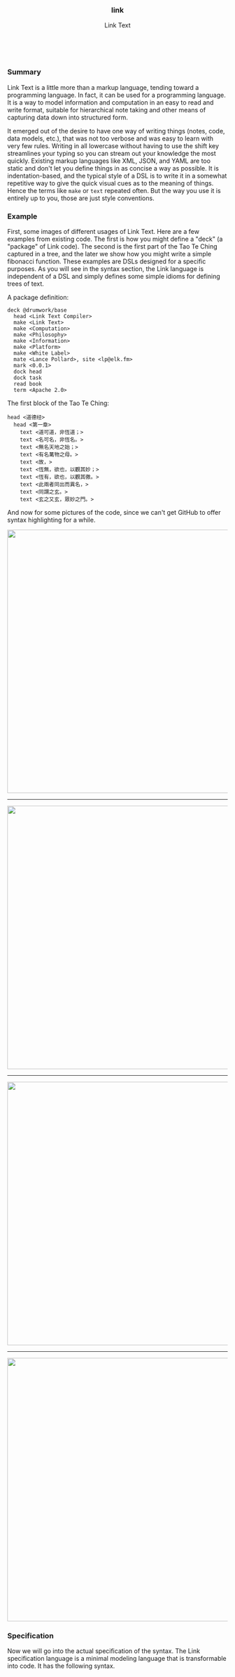 
<br/>
<br/>
<br/>
<br/>
<br/>
<br/>
<br/>

<h3 align='center'>link</h3>
<p align='center'>
  Link Text
</p>

<br/>
<br/>
<br/>

### Summary

Link Text is a little more than a markup language, tending toward a programming language. In fact, it can be used for a programming language. It is a way to model information and computation in an easy to read and write format, suitable for hierarchical note taking and other means of capturing data down into structured form.

It emerged out of the desire to have one way of writing things (notes, code, data models, etc.), that was not too verbose and was easy to learn with very few rules. Writing in all lowercase without having to use the shift key streamlines your typing so you can stream out your knowledge the most quickly. Existing markup languages like XML, JSON, and YAML are too static and don't let you define things in as concise a way as possible. It is indentation-based, and the typical style of a DSL is to write it in a somewhat repetitive way to give the quick visual cues as to the meaning of things. Hence the terms like `make` or `text` repeated often. But the way you use it is entirely up to you, those are just style conventions.

### Example

First, some images of different usages of Link Text. Here are a few examples from existing code. The first is how you might define a "deck" (a "package" of Link code). The second is the first part of the Tao Te Ching captured in a tree, and the later we show how you might write a simple fibonacci function. These examples are DSLs designed for a specific purposes. As you will see in the syntax section, the Link language is independent of a DSL and simply defines some simple idioms for defining trees of text.

A package definition:

```link
deck @drumwork/base
  head <Link Text Compiler>
  make <Link Text>
  make <Computation>
  make <Philosophy>
  make <Information>
  make <Platform>
  make <White Label>
  mate <Lance Pollard>, site <lp@elk.fm>
  mark <0.0.1>
  dock head
  dock task
  read book
  term <Apache 2.0>
```

The first block of the Tao Te Ching:

```link
head <道德经>
  head <第一章>
    text <道可道，非恆道；>
    text <名可名，非恆名。>
    text <無名天地之始；>
    text <有名萬物之母。>
    text <故，>
    text <恆無，欲也，以觀其妙；>
    text <恆有，欲也，以觀其徼。>
    text <此兩者同出而異名，>
    text <同謂之玄。>
    text <玄之又玄，眾妙之門。>
```

And now for some pictures of the code, since we can't get GitHub to offer syntax highlighting for a while.

<img src="https://github.com/link-script/code/blob/work/snap.png?raw=true" width="600" />

---

<img src="https://github.com/link-script/code/blob/work/snap5.png?raw=true" width="600" />

---

<img src="https://github.com/link-script/code/blob/work/snap2.png?raw=true" width="600" />

---

<img src="https://github.com/link-script/code/blob/work/snap7.png?raw=true" width="600" />

### Specification

Now we will go into the actual specification of the syntax. The Link specification language is a minimal modeling language that is transformable into code. It has the following syntax.

#### Terms

The first thing to cover are _terms_. They are composed of _words_, separated by dashes, into what are called _keys_. A word is composed of lowercase ascii letters or numbers. So the following are all keys of a term.

```link
xo
hello-world
foo-bar-baz
```

You can nest them arbitrarily into trees. These are all trees.

```link
hello world
this is a tree
this
  is
    a
      tree
```

You can write multiple nodes on a line separated by comma:

```link
this is, also a tree, and a tree
```

The same as:

```link
this is
  also
    a tree
      and a tree
```

You can put things in parentheses too to make it easier to write on one line:

```link
add(a, subtract(b, c))
```

The same as:

```link
add a, subtract b, c
```

#### Numbers

You can use numbers in the system too:

```link
add 1, 2
add 1, subtract -2, 3.14
```

#### Templates

A more complex structure is the _template_. They are composed of a weaving of _text_ and _terms_. A string is a contiguous sequence of arbitrary unicode (utf-8).

A simple template composed only of a string is:

```link
write <hello world>
```

Or multiline text:

```link
text <
  This is a long paragraph.

  And this is another paragraph.
>
```

Then we can add interpolation into the template, by referencing terms wrapped in angle brackets:

```link
write <{hello-world}>
```

A more robust example might be:

```link
moon <The moon has a period of roughly {bold(<28 days>)}.>
```

Note though, you can still use the angle bracket symbols in regular text without ambiguity, you just need to prefix them with backslashes.

```link
i <am \<brackets\> included in the actual string>
```

#### Codes

You can write specific code points, or _codes_, by prefixing the number sign / hash symbol along with a letter representing the code type, followed by the code.

```link
i #b0101, am bits
i #o123, am octal
i #xaaaaaa, am hex
```

These can also be used directly in a template:

```link
i <am the symbol #x2665>
```

This makes it so you can reference obscure symbols by their numerical value, or write bits and things like that. Note though, these just get compiled down to the following, so the code handler would need to resolve them properly in the proper context.

#### Selectors

Selectors are like drilling down into terms. They look like paths, but they are really drilling down into terms, if you think of it that way.

```link
get foo/bar
```

You can interpolate on these as well, like doing array index lookup.

```link
get node/children[~i]/name
```

The interpolations can be nested as well, and chained. Here is a complex example:

```link
get foo/bar[x][o/children[~i]/name]/value
```

#### Paths

Because paths are so common in programming, they don't need to be treated as strings but can be written directly.

```link
load @some/path
load ./relative/path.png
load /an-absolute/other/path.js
```

That is, they are just special strings. You can interpolate on them like strings as well with square brackets.

### Conclusion

That is all there is to it! It is a simple way of defining trees of text, allowing for template variables inside text, and for basic primitives. It is then up to you to figure out what you want to do with it. Take a look at the [base](https://github.com/drumworkteam/base) project for the work we are doing to build a programming language environment on top of Link Text.

### Syntax Highlighter Installation

The Link Text has a [syntax highlighter For VSCode](https://marketplace.visualstudio.com/items?itemName=drumworkteam.link). It's not perfect yet but it gets the job done. If you are new to the Link Text language, here we will give a brief overview of the syntax. Explore some of our other repos to get a deeper understanding of the types of things you can do with Link Text. It's far from complete but a labor of love. Making a little progress all the time.

You can install the [VSCode syntax highlighter](https://marketplace.visualstudio.com/items?itemName=drumworkteam.link) from source by placing the unzipped folder into `$HOME/.vscode/extensions`, then restarting VSCode. Or just download it from the package install tool in VSCode.

### License

Copyright 2021-2022 <a href='https://drum.work'>DrumWork</a>

Licensed under the Apache License, Version 2.0 (the "License");
you may not use this file except in compliance with the License.
You may obtain a copy of the License at

    http://www.apache.org/licenses/LICENSE-2.0

Unless required by applicable law or agreed to in writing, software
distributed under the License is distributed on an "AS IS" BASIS,
WITHOUT WARRANTIES OR CONDITIONS OF ANY KIND, either express or implied.
See the License for the specific language governing permissions and
limitations under the License.

### DrumWork

This is being developed by the folks at [DrumWork](https://drum.work), a California-based project for helping humanity master information and computation. DrumWork started off in the winter of 2008 as a spark of an idea, to forming a company 10 years later in the winter of 2018, to a seed of a project just beginning its development phases. It is entirely bootstrapped by working full time and running [Etsy](https://etsy.com/shop/mountbuild) and [Amazon](https://www.amazon.com/s?rh=p_27%3AMount+Build) shops. Also find us on [Facebook](https://www.facebook.com/drumworkteam), [Twitter](https://twitter.com/drumworkteam), and [LinkedIn](https://www.linkedin.com/company/drumworkteam). Check out our other GitHub projects as well!
